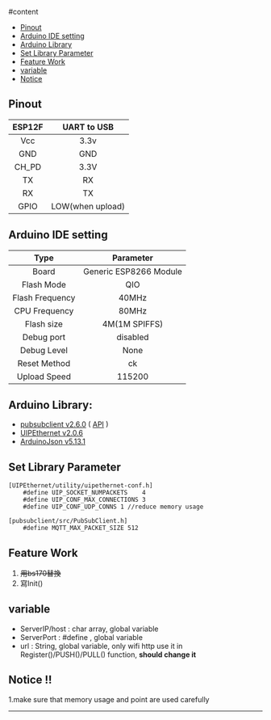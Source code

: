 #content
* [Pinout](#Pinout)
* [Arduino IDE setting](Arduino-IDE-setting)
* [Arduino Library](#Arduino-Library)
* [Set Library Parameter](#Set-Library-Parameter)
* [Feature Work](#Feature-Work)
* [variable](#variable)
* [Notice](#Notice)


## Pinout
|ESP12F |UART to USB|
|:-----:|:-----:|
|Vcc|3.3v|
|GND|GND|
|CH_PD|3.3V|
|TX|RX|
|RX|TX|
|GPIO|LOW(when upload)|

## Arduino IDE setting
Type|Parameter
:---:|:---:
Board|Generic ESP8266 Module
Flash Mode|QIO
Flash Frequency|40MHz
CPU Frequency|80MHz
Flash size|4M(1M SPIFFS)
Debug port|disabled
Debug Level|None
Reset Method|ck
Upload Speed|115200

## Arduino Library:
* [pubsubclient v2.6.0](https://github.com/knolleary/pubsubclient)  ( [API](https://pubsubclient.knolleary.net/) )
* [UIPEthernet v2.0.6](https://github.com/UIPEthernet/UIPEthernet)
* [ArduinoJson v5.13.1](https://arduinojson.org/?utm_source=meta&utm_medium=library.properties)

## Set Library Parameter
```
[UIPEthernet/utility/uipethernet-conf.h]
	#define UIP_SOCKET_NUMPACKETS    4
	#define UIP_CONF_MAX_CONNECTIONS 3
	#define UIP_CONF_UDP_CONNS 1 //reduce memory usage

[pubsubclient/src/PubSubClient.h]
	#define MQTT_MAX_PACKET_SIZE 512
```

## Feature Work
1. ~~用bs170替換~~
2. 寫Init()

## variable
* ServerIP/host : char array, global variable
* ServerPort    : #define , global variable
* url           : String, global variable, only wifi http use it in Register()/PUSH()/PULL() function, **should change it**


## Notice :bangbang:
1.make sure that memory usage and point are used carefully

---